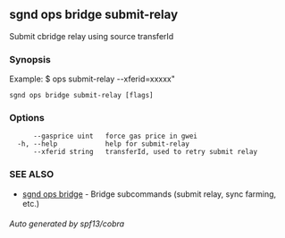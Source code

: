 ## sgnd ops bridge submit-relay

Submit cbridge relay using source transferId

### Synopsis

Example:
$ <appd> ops submit-relay --xferid=xxxxx"

```
sgnd ops bridge submit-relay [flags]
```

### Options

```
      --gasprice uint   force gas price in gwei
  -h, --help            help for submit-relay
      --xferid string   transferId, used to retry submit relay
```

### SEE ALSO

* [sgnd ops bridge](sgnd_ops_bridge.md)	 - Bridge subcommands (submit relay, sync farming, etc.)

###### Auto generated by spf13/cobra
